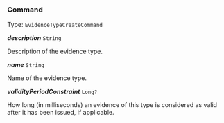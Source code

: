 

### Command

Type: `EvidenceTypeCreateCommand`  
<article>

***description*** `String` 

Description of the evidence type.

</article>
<article>

***name*** `String` 

Name of the evidence type.

</article>
<article>

***validityPeriodConstraint*** `Long?` 

How long (in milliseconds) an evidence of this type is considered as valid after it has been issued, if applicable.

</article>

